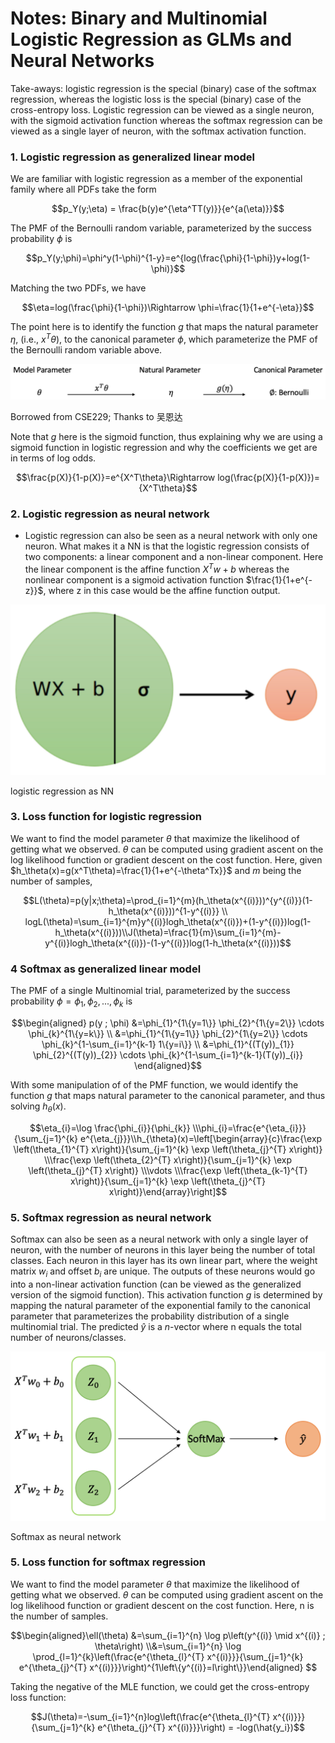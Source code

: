# Notes: Binary and Multinomial Logistic Regression as GLMs and Neural Networks

Take-aways: logistic regression is the special (binary) case of the softmax regression, whereas the logistic loss is the special (binary) case of the cross-entropy loss. Logistic regression can be viewed as a single neuron, with the sigmoid activation function whereas the softmax regression can be viewed as a single layer of neuron, with the softmax activation function.

### 1. Logistic regression as generalized linear model

We are familiar with logistic regression as a member of the exponential family where all PDFs take the form

$$p_Y(y;\eta) = \frac{b(y)e^{\eta^TT(y)}}{e^{a(\eta)}}$$

The PMF of the Bernoulli random variable, parameterized by the success probability $\phi$ is 

$$p_Y(y;\phi)=\phi^y(1-\phi)^{1-y}=e^{log(\frac{\phi}{1-\phi})y+log(1-\phi)}$$

Matching the two PDFs, we have 

$$\eta=log(\frac{\phi}{1-\phi})\Rightarrow \phi=\frac{1}{1+e^{-\eta}}$$

The point here is to identify the function $g$ that maps the natural parameter $\eta$, (i.e., $x^T\theta$), to the canonical parameter $\phi$, which parameterize the PMF of the Bernoulli random variable above. 

![Screen Shot 2021-09-14 at 9.37.16 PM.png](Notes%20Binary%20and%20Multinomial%20Logistic%20Regression%20a%20f6e3c3c7d67247fd9e5591c928480b35/Screen_Shot_2021-09-14_at_9.37.16_PM.png)

Borrowed from CSE229; Thanks to 吴恩达

Note that $g$ here is the sigmoid function, thus explaining why we are using a sigmoid function in logistic regression and why the coefficients we get are in terms of log odds. 

$$\frac{p(X)}{1-p(X)}=e^{X^T\theta}\Rightarrow log(\frac{p(X)}{1-p(X)})={X^T\theta}$$

### 2. Logistic regression as neural network

- Logistic regression can also be seen as a neural network with only one neuron. What makes it a NN is that the logistic regression consists of two components: a linear component and a non-linear component. Here the linear component is the affine function $X^Tw+b$ whereas the nonlinear component is a sigmoid activation function $\frac{1}{1+e^{-z}}$, where z in this case would be the affine function output.

![Screen Shot 2021-09-14 at 8.16.45 PM.png](Notes%20Binary%20and%20Multinomial%20Logistic%20Regression%20a%20f6e3c3c7d67247fd9e5591c928480b35/Screen_Shot_2021-09-14_at_8.16.45_PM.png)

logistic regression as NN

### 3. Loss function for logistic regression

We want to find the model parameter $\theta$ that maximize the likelihood of getting what we observed. $\theta$ can be computed using gradient ascent on the log likelihood function or gradient descent on the cost function. Here, given $h_\theta(x)=g(x^T\theta)=\frac{1}{1+e^{-\theta^Tx}}$ and $m$ being the number of samples,

$$L(\theta)=p(y|x;\theta)=\prod_{i=1}^{m}(h_\theta(x^{(i)}))^{y^{(i)}}(1-h_\theta(x^{(i)}))^{1-y^{(i)}} \\ logL(\theta)=\sum_{i=1}^{m}y^{(i)}logh_\theta(x^{(i)})+(1-y^{(i)})log(1-h_\theta(x^{(i)}))\\J(\theta)=\frac{1}{m}\sum_{i=1}^{m}-y^{(i)}logh_\theta(x^{(i)})-(1-y^{(i)})log(1-h_\theta(x^{(i)}))$$

### 4 Softmax as generalized linear model

The PMF of a single Multinomial trial, parameterized by the success probability $\phi={\phi_1,\phi_2,...,\phi_k}$ is 

$$\begin{aligned}
p(y ; \phi) &=\phi_{1}^{1\{y=1\}} \phi_{2}^{1\{y=2\}} \cdots \phi_{k}^{1\{y=k\}} \\
&=\phi_{1}^{1\{y=1\}} \phi_{2}^{1\{y=2\}} \cdots \phi_{k}^{1-\sum_{i=1}^{k-1} 1\{y=i\}} \\
&=\phi_{1}^{(T(y))_{1}} \phi_{2}^{(T(y))_{2}} \cdots \phi_{k}^{1-\sum_{i=1}^{k-1}(T(y))_{i}}
\end{aligned}$$

With some manipulation of of the PMF function, we would identify the function $g$ that maps natural parameter to the canonical parameter, and thus solving $h_{\theta}(x)$.

$$\eta_{i}=\log \frac{\phi_{i}}{\phi_{k}} \\\phi_{i}=\frac{e^{\eta_{i}}}{\sum_{j=1}^{k} e^{\eta_{j}}}\\h_{\theta}(x)=\left[\begin{array}{c}\frac{\exp \left(\theta_{1}^{T} x\right)}{\sum_{j=1}^{k} \exp \left(\theta_{j}^{T} x\right)} \\\frac{\exp \left(\theta_{2}^{T} x\right)}{\sum_{j=1}^{k} \exp \left(\theta_{j}^{T} x\right)} \\\vdots \\\frac{\exp \left(\theta_{k-1}^{T} x\right)}{\sum_{j=1}^{k} \exp \left(\theta_{j}^{T} x\right)}\end{array}\right]$$

### 5. Softmax regression as neural network

Softmax can also be seen as a neural network with only a single layer of neuron, with the number of neurons in this layer being the number of total classes. Each neuron in this layer has its own linear part, where the weight matrix $w_i$ and offset $b_i$ are unique. The outputs of these neurons would go into a non-linear activation function (can be viewed as the generalized version of the sigmoid function). This activation function $g$ is determined by mapping the natural parameter of the exponential family to the canonical parameter that parameterizes the probability distribution of a single multinomial trial. The predicted $\hat{y}$ is a $n$-vector where n equals the total number of neurons/classes. 

![Screen Shot 2021-09-15 at 3.02.08 PM.png](Notes%20Binary%20and%20Multinomial%20Logistic%20Regression%20a%20f6e3c3c7d67247fd9e5591c928480b35/Screen_Shot_2021-09-15_at_3.02.08_PM.png)

Softmax as neural network 

### 5. Loss function for softmax regression

We want to find the model parameter $\theta$ that maximize the likelihood of getting what we observed. $\theta$ can be computed using gradient ascent on the log likelihood function or gradient descent on the cost function. Here, n is the number of samples.

$$\begin{aligned}\ell(\theta) &=\sum_{i=1}^{n} \log p\left(y^{(i)} \mid x^{(i)} ; \theta\right) \\&=\sum_{i=1}^{n} \log \prod_{l=1}^{k}\left(\frac{e^{\theta_{l}^{T} x^{(i)}}}{\sum_{j=1}^{k} e^{\theta_{j}^{T} x^{(i)}}}\right)^{1\left\{y^{(i)}=l\right\}}\end{aligned} $$

Taking the negative of the MLE function, we could get the cross-entropy loss function:

$$J(\theta)=-\sum_{i=1}^{n}log\left(\frac{e^{\theta_{l}^{T} x^{(i)}}}{\sum_{j=1}^{k} e^{\theta_{j}^{T} x^{(i)}}}\right) = -log(\hat{y_i})$$